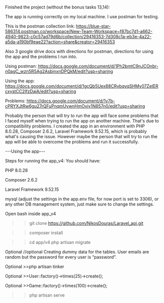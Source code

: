 Finished the project (without the bonus tasks 13,14):     

The app is running correctly on my local machine. I use postman for testing.

This is the postman collection link: 
https://blue-star-586314.postman.co/workspace/New-Team-Workspace~f87bc7d1-a662-4940-9823-c0c57ad79d6b/collection/29416353-7d308c1a-eb3e-4a22-a5da-a190bf9eae22?action=share&creator=29416353

Also 3 google drive docs with directions for postman, directions for using the app and the problems I run into.

Using postman: https://docs.google.com/document/d/1Ph2bmtC9nJCOnbr-n0agC_wzn5R5Ag2AsbjnxnDPQkM/edit?usp=sharing

Using the app: https://docs.google.com/document/d/1gcQb5Uex88CRybqyqSHMy07ZeIERcxystCC2IfzDajA/edit?usp=sharing

Problems: https://docs.google.com/document/d/1v7b-cPRYXJtRw6gu27rQFuPnqmUywnHmOviy1N857n0/edit?usp=sharing

Probably the person that will try to run the app will face some problems that I faced myself when trying to run the app on another machine. That's due to compatibility problems. I created the app in an environment with PHP 8.0.28, Composer 2.6.2, Laravel Framework 9.52.15, which is probably what's causing the issue. However maybe the person that will try to run the app will be able to overcome the problems and run it successfully.

---Using the app---

Steps for running the app_v4:
You should have: 

PHP 8.0.28

Composer 2.6.2

Laravel Framework 9.52.15

mysql (adjust the settings in the app\.env file, for now port is set to 3306), or any other DB management system, just make sure to change the settings.

Open bash inside app_v4

>>git clone https://github.com/NikosDouras/Laravel_api.git

>>composer install

>>cd app/v4
>>php artisan migrate

Optional   //optional Creating dummy data for the tables. User emails are random but the password for every user is “password”.

Optional  >>php artisan tinker	

Optional  >>User::factory()->times(25)->create();

Optional  >>Game::factory()->times(100)->create();    
                                                

>>php artisan serve
